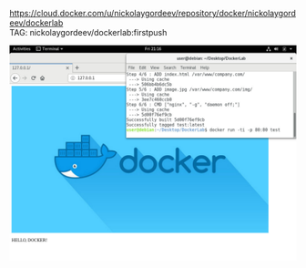 https://cloud.docker.com/u/nickolaygordeev/repository/docker/nickolaygordeev/dockerlab \
TAG: nickolaygordeev/dockerlab:firstpush

![](https://github.com/NickolayGordeev/LABS/blob/master/Laba%203/Screen.jpg)
